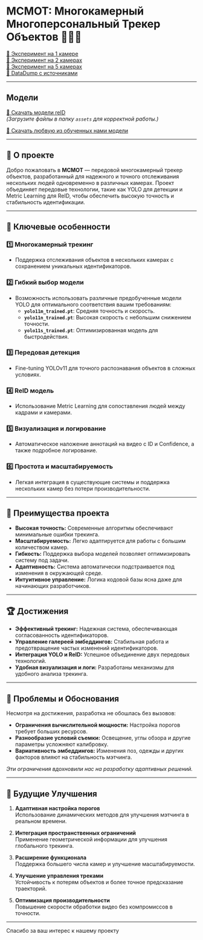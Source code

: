 # MCMOT: Многокамерный Многоперсональный Трекер Объектов 🚶‍♂️🎥

[🔗 Эксперимент на 1 камере](https://drive.google.com/drive/folders/1HEW4QMCBh-hO_yZ-gFm9FxI3i1Pnt3En?usp=sharing)  
[🔗 Эксперимент на 2 камерах](https://drive.google.com/drive/folders/1Bu0eiNzoGKboak8udsyDJYeNiZ-MsCEw?usp=sharing)  
[🔗 Эксперимент на 5 камерах](https://drive.google.com/drive/folders/1CY83bJwhCwnkGEUvU5oaH_1FZ8hpmIqf?usp=sharing)  
[🔗 DataDump с источниками](https://docs.google.com/document/d/1pzy4N5eHGiqp4lH3r4ggsgNnijfuKgvlNlmZQEfMseI/edit?tab=t.0)

---

## Модели

[📂 Скачать модели reID](https://drive.google.com/drive/folders/1HhoybORgO1O5dPV7AlhdCZKXMWB9ukTj?usp=sharing)  
*(Загрузите файлы в папку `assets` для корректной работы.)*

[📂 Скачать любвую из обученных нами модели](https://drive.google.com/drive/folders/1FUs-KjeIzeJwQNuuX71a9HEF-WYZLhml?usp=drive_link)  

---

## 📜 О проекте

Добро пожаловать в **MCMOT** — передовой многокамерный трекер объектов, разработанный для надежного и точного отслеживания нескольких людей одновременно в различных камерах. Проект объединяет передовые технологии, такие как YOLO для детекции и Metric Learning для ReID, чтобы обеспечить высокую точность и стабильность идентификации.

---

## 🌟 Ключевые особенности

### 1️⃣ Многокамерный трекинг
- Поддержка отслеживания объектов в нескольких камерах с сохранением уникальных идентификаторов.

### 2️⃣ Гибкий выбор модели
- Возможность использовать различные предобученные модели YOLO для оптимального соответствия вашим требованиям:
  - **`yolo11m_trained.pt`**: Средняя точность и скорость.
  - **`yolo11n_trained.pt`**: Высокая скорость с небольшим снижением точности.
  - **`yolo11s_trained.pt`**: Оптимизированная модель для быстродействия.

### 3️⃣ Передовая детекция
- Fine-tuning YOLOv11 для точного распознавания объектов в сложных условиях.

### 4️⃣ ReID модель
- Использование Metric Learning для сопоставления людей между кадрами и камерами.

### 5️⃣ Визуализация и логирование
- Автоматическое наложение аннотаций на видео с ID и Confidence, а также подробное логирование.

### 6️⃣ Простота и масштабируемость
- Легкая интеграция в существующие системы и поддержка нескольких камер без потери производительности.

---

## 🎯 Преимущества проекта

- **Высокая точность:** Современные алгоритмы обеспечивают минимальные ошибки трекинга.  
- **Масштабируемость:** Легко адаптируется для работы с большим количеством камер.  
- **Гибкость:** Поддержка выбора моделей позволяет оптимизировать систему под задачи.  
- **Адаптивность:** Система автоматически подстраивается под изменения в окружающей среде.  
- **Интуитивное управление:** Логика кодовой базы ясна даже для начинающих разработчиков.

---

## 🏆 Достижения

- **Эффективный трекинг:** Надежная система, обеспечивающая согласованность идентификаторов.  
- **Управление галереей эмбеддингов:** Стабильная работа и предотвращение частых изменений идентификаторов.  
- **Интеграция YOLO и ReID:** Успешное объединение двух передовых технологий.  
- **Удобная визуализация и логи:** Разработаны механизмы для удобного анализа трекинга.  

---

## 🚧 Проблемы и Обоснования

Несмотря на достижения, разработка не обошлась без вызовов:

- **Ограничения вычислительной мощности:** Настройка порогов требует больших ресурсов.  
- **Разнообразие условий съемки:** Освещение, углы обзора и другие параметры усложняют калибровку.  
- **Вариативность эмбеддингов:** Изменения поз, одежды и других факторов влияют на стабильность мэтчинга.

*Эти ограничения вдохновили нас на разработку адаптивных решений.*

---

## 🔮 Будущие Улучшения

1. **Адаптивная настройка порогов**  
   Использование динамических методов для улучшения мэтчинга в реальном времени.

2. **Интеграция пространственных ограничений**  
   Применение геометрической информации для улучшения глобального трекинга.

3. **Расширение функционала**  
   Поддержка большего числа камер и улучшение масштабируемости.

4. **Улучшение управления треками**  
   Устойчивость к потерям объектов и более точное предсказание траекторий.

5. **Оптимизация производительности**  
   Повышение скорости обработки видео без компромиссов в точности.

---

Спасибо за ваш интерес к нашему проекту
